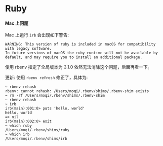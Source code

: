# Ruby

#### Mac 上问题

Mac 上运行 `irb` 会出现如下警告:

```text
WARNING: This version of ruby is included in macOS for compatibility with legacy software.
In future versions of macOS the ruby runtime will not be available by
default, and may require you to install an additional package.
```

使用 rbenv 指定了全局版本为 3.1.0 依然无法消除这个问题，后面再看一下。

更新: 使用 `rbenv refresh` 修正了，具体为:

```shell
~ rbenv rehash
rbenv: cannot rehash: /Users/moqi/.rbenv/shims/.rbenv-shim exists
~ rm -rf /Users/moqi/.rbenv/shims/.rbenv-shim
~ rbenv rehash
~ irb
irb(main):001:0> puts 'hello, world'
hello, world
=> nil
irb(main):002:0> exit
~ which ruby
/Users/moqi/.rbenv/shims/ruby
~ which irb
/Users/moqi/.rbenv/shims/irb
```
